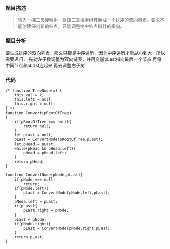 ### 题目描述
> 输入一棵二叉搜索树，将该二叉搜索树转换成一个排序的双向链表。要求不能创建任何新的结点，只能调整树中结点指针的指向。

### 题目分析
要生成排序的双向列表，那么只能是中序遍历，因为中序遍历才能从小到大，所以需要递归，
先对左子数调整为双向链表，并用变量pLast指向最后一个节点
再将中间节点和pLast连起来
再去调整右子树

### 代码
```
/* function TreeNode(x) {
    this.val = x;
    this.left = null;
    this.right = null;
} */
function Convert(pRootOfTree)
{
    if(pRootOfTree === null){
        return null;
    }
    let pLast = null;
    pLast = ConvertNode(pRootOfTree,pLast);
    let pHead = pLast;
    while(pHead && pHead.left){
        pHead = pHead.left;
    }
    return pHead;
}

function ConvertNode(pNode,pLast){
    if(pNode === null)
        return;
    if(pNode.left){
        pLast = ConvertNode(pNode.left,pLast);
    }
    pNode.left = pLast;
    if(pLast){
        pLast.right = pNode;
    }
    pLast = pNode;
    if(pNode.right){
        pLast = ConvertNode(pNode.right,pLast);
    }
    return pLast;
}
```